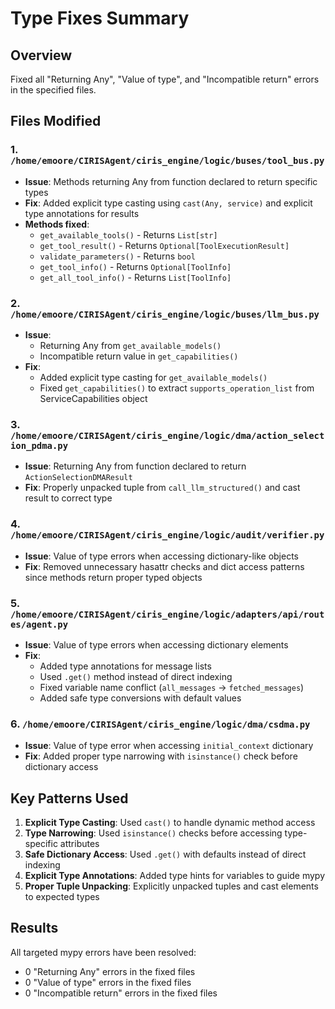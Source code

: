# Type Fixes Summary

## Overview
Fixed all "Returning Any", "Value of type", and "Incompatible return" errors in the specified files.

## Files Modified

### 1. `/home/emoore/CIRISAgent/ciris_engine/logic/buses/tool_bus.py`
- **Issue**: Methods returning Any from function declared to return specific types
- **Fix**: Added explicit type casting using `cast(Any, service)` and explicit type annotations for results
- **Methods fixed**:
  - `get_available_tools()` - Returns `List[str]`
  - `get_tool_result()` - Returns `Optional[ToolExecutionResult]`
  - `validate_parameters()` - Returns `bool`
  - `get_tool_info()` - Returns `Optional[ToolInfo]`
  - `get_all_tool_info()` - Returns `List[ToolInfo]`

### 2. `/home/emoore/CIRISAgent/ciris_engine/logic/buses/llm_bus.py`
- **Issue**: 
  - Returning Any from `get_available_models()`
  - Incompatible return value in `get_capabilities()`
- **Fix**: 
  - Added explicit type casting for `get_available_models()`
  - Fixed `get_capabilities()` to extract `supports_operation_list` from ServiceCapabilities object

### 3. `/home/emoore/CIRISAgent/ciris_engine/logic/dma/action_selection_pdma.py`
- **Issue**: Returning Any from function declared to return `ActionSelectionDMAResult`
- **Fix**: Properly unpacked tuple from `call_llm_structured()` and cast result to correct type

### 4. `/home/emoore/CIRISAgent/ciris_engine/logic/audit/verifier.py`
- **Issue**: Value of type errors when accessing dictionary-like objects
- **Fix**: Removed unnecessary hasattr checks and dict access patterns since methods return proper typed objects

### 5. `/home/emoore/CIRISAgent/ciris_engine/logic/adapters/api/routes/agent.py`
- **Issue**: Value of type errors when accessing dictionary elements
- **Fix**: 
  - Added type annotations for message lists
  - Used `.get()` method instead of direct indexing
  - Fixed variable name conflict (`all_messages` -> `fetched_messages`)
  - Added safe type conversions with default values

### 6. `/home/emoore/CIRISAgent/ciris_engine/logic/dma/csdma.py`
- **Issue**: Value of type error when accessing `initial_context` dictionary
- **Fix**: Added proper type narrowing with `isinstance()` check before dictionary access

## Key Patterns Used

1. **Explicit Type Casting**: Used `cast()` to handle dynamic method access
2. **Type Narrowing**: Used `isinstance()` checks before accessing type-specific attributes
3. **Safe Dictionary Access**: Used `.get()` with defaults instead of direct indexing
4. **Explicit Type Annotations**: Added type hints for variables to guide mypy
5. **Proper Tuple Unpacking**: Explicitly unpacked tuples and cast elements to expected types

## Results
All targeted mypy errors have been resolved:
- 0 "Returning Any" errors in the fixed files
- 0 "Value of type" errors in the fixed files  
- 0 "Incompatible return" errors in the fixed files